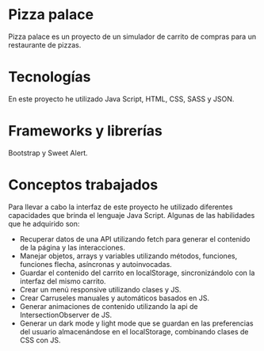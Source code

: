 # Pizza palace
Pizza palace es un proyecto de un simulador de carrito de compras para un restaurante de pizzas.

# Tecnologías
En este proyecto he utilizado Java Script, HTML, CSS, SASS y JSON.

# Frameworks y librerías
Bootstrap y Sweet Alert.

# Conceptos trabajados
Para llevar a cabo la interfaz de este proyecto he utilizado diferentes capacidades que brinda el lenguaje Java Script.
Algunas de las habilidades que he adquirido son:
- Recuperar datos de una API utilizando fetch para generar el contenido de la página y las interacciones.
- Manejar objetos, arrays y variables utilizando métodos, funciones, funciones flecha, asíncronas y autoinvocadas.
- Guardar el contenido del carrito en localStorage, sincronizándolo con la interfaz del mismo carrito. 
- Crear un menú responsive utilizando clases y JS.
- Crear Carruseles manuales y automáticos basados en JS.
- Generar animaciones de contenido utilizando la api de IntersectionObserver de JS.
- Generar un dark mode y light mode que se guardan en las preferencias del usuario almacenándose en el localStorage, combinando clases de CSS con JS.